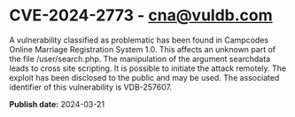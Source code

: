 # CVE-2024-2773 - cna@vuldb.com

A vulnerability classified as problematic has been found in Campcodes Online Marriage Registration System 1.0. This affects an unknown part of the file /user/search.php. The manipulation of the argument searchdata leads to cross site scripting. It is possible to initiate the attack remotely. The exploit has been disclosed to the public and may be used. The associated identifier of this vulnerability is VDB-257607.

**Publish date:** 2024-03-21
